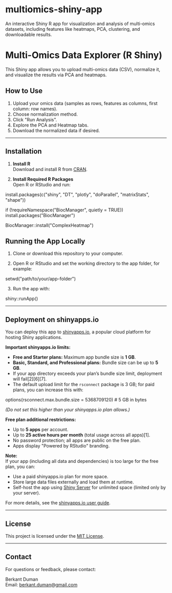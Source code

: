 # multiomics-shiny-app
An interactive Shiny R app for visualization and analysis of multi-omics datasets, including features like heatmaps, PCA, clustering, and downloadable results.

# Multi-Omics Data Explorer (R Shiny)

This Shiny app allows you to upload multi-omics data (CSV), normalize it, and visualize the results via PCA and heatmaps.

## How to Use

1. Upload your omics data (samples as rows, features as columns, first column: row names).
2. Choose normalization method.
3. Click "Run Analysis".
4. Explore the PCA and Heatmap tabs.
5. Download the normalized data if desired.

---

## Installation

1. **Install R**  
   Download and install R from [CRAN](https://cran.r-project.org/).

2. **Install Required R Packages**  
   Open R or RStudio and run:

install.packages(c("shiny", "DT", "plotly", "doParallel", "matrixStats", "shape"))

if (!requireNamespace("BiocManager", quietly = TRUE))
install.packages("BiocManager")

BiocManager::install("ComplexHeatmap")



## Running the App Locally

1. Clone or download this repository to your computer.

2. Open R or RStudio and set the working directory to the app folder, for example:

setwd("path/to/your/app-folder")

3. Run the app with:

shiny::runApp()

---

## Deployment on shinyapps.io

You can deploy this app to [shinyapps.io](https://www.shinyapps.io/), a popular cloud platform for hosting Shiny applications.

**Important shinyapps.io limits:**

- **Free and Starter plans:** Maximum app bundle size is **1 GB**.
- **Basic, Standard, and Professional plans:** Bundle size can be up to **5 GB**.
- If your app directory exceeds your plan’s bundle size limit, deployment will fail[2][6][7].
- The default upload limit for the `rsconnect` package is 3 GB; for paid plans, you can increase this with:

options(rsconnect.max.bundle.size = 5368709120) # 5 GB in bytes

*(Do not set this higher than your shinyapps.io plan allows.)*

**Free plan additional restrictions:**
- Up to **5 apps** per account.
- Up to **25 active hours per month** (total usage across all apps)[1].
- No password protection; all apps are public on the free plan.
- Apps display "Powered by RStudio" branding.

**Note:**  
If your app (including all data and dependencies) is too large for the free plan, you can:
- Use a paid shinyapps.io plan for more space.
- Store large data files externally and load them at runtime.
- Self-host the app using [Shiny Server](https://posit.co/download/shiny-server/) for unlimited space (limited only by your server).

For more details, see the [shinyapps.io user guide](https://docs.posit.co/shinyapps.io/guide/applications/).

---

## License

This project is licensed under the [MIT License](LICENSE).

---

## Contact

For questions or feedback, please contact:

Berkant Duman  
Email: berkant.duman@gmail.com  



